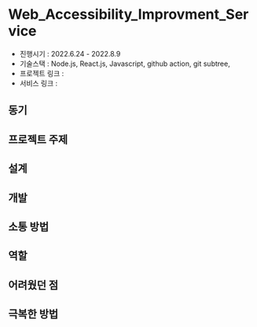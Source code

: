 # Web_Accessibility_Improvment_Service
- 진행시기 : 2022.6.24 - 2022.8.9
- 기술스택 : Node.js, React.js, Javascript, github action, git subtree, 
- 프로젝트 링크 : 
- 서비스 링크 : 

## 동기



## 프로젝트 주제



## 설계



## 개발



## 소통 방법



## 역할



## 어려웠던 점



## 극복한 방법


